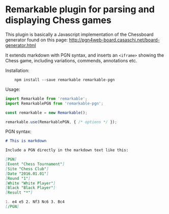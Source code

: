 # Remarkable plugin for parsing and displaying Chess games

This plugin is basically a Javascript implementation of the Chessboard
generator found on this page:
http://pgn4web-board.casaschi.net/board-generator.html

It extends markdown with PGN syntax, and inserts an `<iframe>` showing the
Chess game, including variations, commends, annotations etc.

Installation:

```
    npm install --save remarkable remarkable-pgn
```

Usage:

```javascript
import Remarkable from 'remarkable';
import RemarkablePGN from 'remarkable-pgn';

const remarkable = new Remarkable();

remarkable.use(RemarkablePGN, { /* options */ });
```

PGN syntax:

```markdown
# This is markdown

Include a PGN directly in the markdown text like this:

[PGN]
[Event "Chess Tournament"]
[Site "Chess Club"]
[Date "2016.01.01"]
[Round "1"]
[White "White Player"]
[Black "Black Player"]
[Result "*"]

1. e4 e5 2. Nf3 Nc6 3. Bc4 
[/PGN]
```
